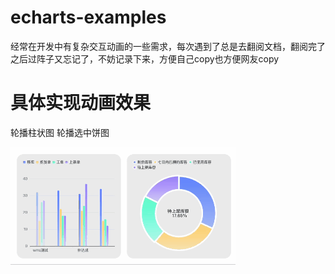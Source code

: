 # echarts-examples
经常在开发中有复杂交互动画的一些需求，每次遇到了总是去翻阅文档，翻阅完了之后过阵子又忘记了，不妨记录下来，方便自己copy也方便网友copy

# 具体实现动画效果
轮播柱状图
轮播选中饼图

![动画效果演示](assets/bc.gif)
